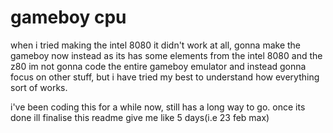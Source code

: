 # gameboy cpu
when i tried making the intel 8080 it didn't work at all, gonna make the gameboy now instead as its has some elements from the intel 8080 and the z80
im not gonna code the entire gameboy emulator and instead gonna focus on other stuff, but i have tried my best to understand how everything sort of works.

i've been coding this for a while now, still has a long way to go. once its done ill finalise this readme give me like 5 days(i.e 23 feb max)
